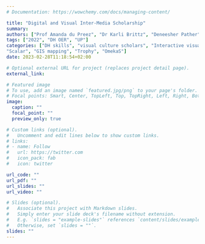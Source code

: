 ```yaml
---
# Documentation: https://wowchemy.com/docs/managing-content/

title: "Digital and Visual Inter-Media Scholarship"
summary: 
authors: ["Prof Amanda du Preez", "Dr Karli Brittz", "Deneesher Pather"]
tags: ["2022", "DH OER", "UP"]
categories: ["DH skills", "visual culture scholars", "Interactive visual documentaries", "Digital archiving",
"Scalar", "GIS mapping", "Trophy", "OmekaS"]
date: 2023-02-28T11:18:54+02:00

# Optional external URL for project (replaces project detail page).
external_link: 

# Featured image
# To use, add an image named `featured.jpg/png` to your page's folder.
# Focal points: Smart, Center, TopLeft, Top, TopRight, Left, Right, BottomLeft, Bottom, BottomRight.
image:
  caption: ""
  focal_point: ""
  preview_only: true

# Custom links (optional).
#   Uncomment and edit lines below to show custom links.
# links:
# - name: Follow
#   url: https://twitter.com
#   icon_pack: fab
#   icon: twitter

url_code: ""
url_pdf: ""
url_slides: ""
url_video: ""

# Slides (optional).
#   Associate this project with Markdown slides.
#   Simply enter your slide deck's filename without extension.
#   E.g. `slides = "example-slides"` references `content/slides/example-slides.md`.
#   Otherwise, set `slides = ""`.
slides: ""
---
```


